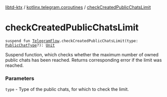 [libtd-ktx](../index.md) / [kotlinx.telegram.coroutines](index.md) / [checkCreatedPublicChatsLimit](./check-created-public-chats-limit.md)

# checkCreatedPublicChatsLimit

`suspend fun `[`TelegramFlow`](../kotlinx.telegram.core/-telegram-flow/index.md)`.checkCreatedPublicChatsLimit(type: `[`PublicChatType`](https://tdlibx.github.io/td/docs/org/drinkless/td/libcore/telegram/TdApi.PublicChatType.html)`?): `[`Unit`](https://kotlinlang.org/api/latest/jvm/stdlib/kotlin/-unit/index.html)

Suspend function, which checks whether the maximum number of owned public chats has been reached.
Returns corresponding error if the limit was reached.

### Parameters

`type` - Type of the public chats, for which to check the limit.